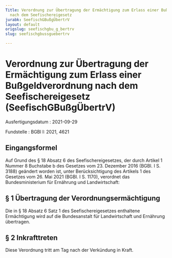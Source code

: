 ```yaml
---
Title: Verordnung zur Übertragung der Ermächtigung zum Erlass einer Bußgeldverordnung
  nach dem Seefischereigesetz
jurabk: SeefischGBußgÜbertrV
layout: default
origslug: seefischgbu_g_bertrv
slug: seefischgbussguebertrv

---
```


# Verordnung zur Übertragung der Ermächtigung zum Erlass einer Bußgeldverordnung nach dem Seefischereigesetz (SeefischGBußgÜbertrV)

Ausfertigungsdatum
:   2021-09-29

Fundstelle
:   BGBl I: 2021, 4621


## Eingangsformel

Auf Grund des § 18 Absatz 6 des Seefischereigesetzes, der durch Artikel 1 Nummer 8 Buchstabe b des Gesetzes vom 23. Dezember 2016 (BGBl. I S. 3188) geändert worden ist, unter Berücksichtigung des Artikels 1 des Gesetzes vom 26. Mai 2021 (BGBl. I S. 1170), verordnet das Bundesministerium für Ernährung und Landwirtschaft:


## § 1 Übertragung der Verordnungsermächtigung

Die in § 18 Absatz 6 Satz 1 des Seefischereigesetzes enthaltene Ermächtigung wird auf die Bundesanstalt für Landwirtschaft und Ernährung übertragen.


## § 2 Inkrafttreten

Diese Verordnung tritt am Tag nach der Verkündung in Kraft.

